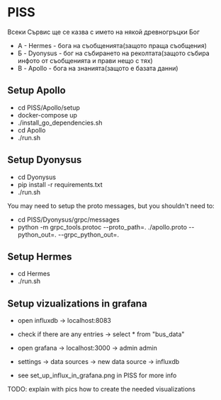 # PISS
Всеки Сървис ще се казва с името на някой древногръцки Бог

* A - Hermes - бога на съобщенията(защото праща съобщения)
* Б - Dyonysus - бог на събирането на реколтата(защото събира инфото от съобщенията и прави нещо с тях)
* В - Apollo - бога на знанията(защото е базата данни)

## Setup Apollo
* cd PISS/Apollo/setup
* docker-compose up
* ./install_go_dependencies.sh
* cd Apollo
* ./run.sh

## Setup Dyonysus
* cd Dyonysus
* pip install -r requirements.txt
* ./run.sh

You may need to setup the proto messages, but you shouldn't need to:
* cd PISS/Dyonysus/grpc/messages
* python -m grpc_tools.protoc --proto_path=. ./apollo.proto --python_out=. --grpc_python_out=.

## Setup Hermes
* cd Hermes
* ./run.sh

## Setup vizualizations in grafana
* open influxdb -> localhost:8083
* check if there are any entries -> select * from "bus_data"

* open grafana -> localhost:3000 -> admin admin
* settings -> data sources -> new data source -> influxdb
* see set_up_influx_in_grafana.png in PISS for more info

TODO: explain with pics how to create the needed visualizations